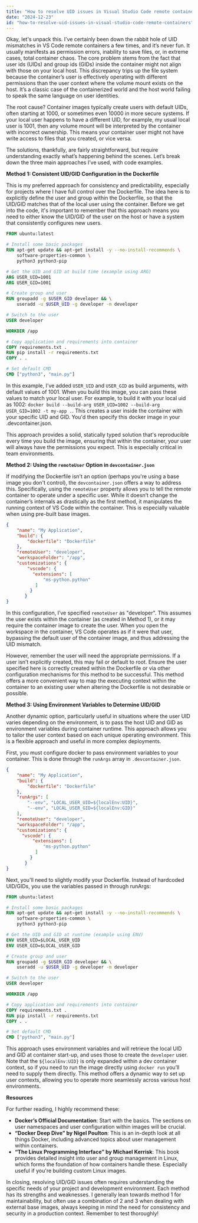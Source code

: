 ```yaml
---
title: "How to resolve UID issues in Visual Studio Code remote containers?"
date: "2024-12-23"
id: "how-to-resolve-uid-issues-in-visual-studio-code-remote-containers"
---
```


Okay, let's unpack this. I’ve certainly been down the rabbit hole of UID mismatches in VS Code remote containers a few times, and it’s never fun. It usually manifests as permission errors, inability to save files, or, in extreme cases, total container chaos. The core problem stems from the fact that user ids (UIDs) and group ids (GIDs) inside the container might not align with those on your local host. This discrepancy trips up the file system because the container’s user is effectively operating with different permissions than the user context where the volume mount exists on the host. It’s a classic case of the containerized world and the host world failing to speak the same language on user identities.

The root cause? Container images typically create users with default UIDs, often starting at 1000, or sometimes even 10000 in more secure systems. If your local user happens to have a different UID, for example, my usual local user is 1001, then any volume mount will be interpreted by the container with incorrect ownership. This means your container user might not have write access to files that you created, or vice versa.

The solutions, thankfully, are fairly straightforward, but require understanding exactly what’s happening behind the scenes. Let’s break down the three main approaches I’ve used, with code examples.

**Method 1: Consistent UID/GID Configuration in the Dockerfile**

This is my preferred approach for consistency and predictability, especially for projects where I have full control over the Dockerfile. The idea here is to explicitly define the user and group within the Dockerfile, so that the UID/GID matches that of the local user using the container. Before we get into the code, it's important to remember that this approach means you need to either know the UID/GID of the user on the host or have a system that consistently configures new users.

```dockerfile
FROM ubuntu:latest

# Install some basic packages
RUN apt-get update && apt-get install -y --no-install-recommends \
    software-properties-common \
    python3 python3-pip

# Get the UID and GID at build time (example using ARG)
ARG USER_UID=1001
ARG USER_GID=1001

# Create group and user
RUN groupadd -g $USER_GID developer && \
    useradd -u $USER_UID -g developer -m developer

# Switch to the user
USER developer

WORKDIR /app

# Copy application and requirements into container
COPY requirements.txt .
RUN pip install -r requirements.txt
COPY . .

# Set default CMD
CMD ["python3", "main.py"]

```

In this example, I've added `USER_UID` and `USER_GID` as build arguments, with default values of 1001. When you build this image, you can pass these values to match your local user. For example, to build it with your local uid as 1002: `docker build --build-arg USER_UID=1002 --build-arg USER_GID=1002 -t my-app .`. This creates a user inside the container with your specific UID and GID. You'd then specify this docker image in your .devcontainer.json.

This approach provides a solid, statically typed solution that's reproducible every time you build the image, ensuring that within the container, your user will always have the permissions you expect. This is especially critical in team environments.

**Method 2: Using the `remoteUser` Option in `devcontainer.json`**

If modifying the Dockerfile isn't an option (perhaps you're using a base image you don't control), the `devcontainer.json` offers a way to address this. Specifically, using the `remoteUser` property allows you to tell the remote container to operate under a specific user. While it doesn’t change the container’s internals as drastically as the first method, it manipulates the running context of VS Code within the container. This is especially valuable when using pre-built base images.

```json
{
    "name": "My Application",
    "build": {
        "dockerfile": "Dockerfile"
    },
    "remoteUser": "developer",
    "workspaceFolder": "/app",
    "customizations": {
        "vscode": {
          "extensions": [
              "ms-python.python"
           ]
         }
       }
}
```

In this configuration, I’ve specified `remoteUser` as "developer". This assumes the user exists within the container (as created in Method 1), or it may require the container image to create the user. When you open the workspace in the container, VS Code operates as if it were that user, bypassing the default user of the container image, and thus addressing the UID mismatch.

However, remember the user will need the appropriate permissions. If a user isn’t explicitly created, this may fail or default to root. Ensure the user specified here is correctly created within the Dockerfile or via other configuration mechanisms for this method to be successful. This method offers a more convenient way to map the executing context within the container to an existing user when altering the Dockerfile is not desirable or possible.

**Method 3: Using Environment Variables to Determine UID/GID**

Another dynamic option, particularly useful in situations where the user UID varies depending on the environment, is to pass the host UID and GID as environment variables during container runtime. This approach allows you to tailor the user context based on each unique operating environment. This is a flexible approach and useful in more complex deployments.

First, you must configure docker to pass environment variables to your container. This is done through the `runArgs` array in `.devcontainer.json`.

```json
{
    "name": "My Application",
    "build": {
        "dockerfile": "Dockerfile"
    },
    "runArgs": [
        "--env", "LOCAL_USER_UID=${localEnv:UID}",
        "--env", "LOCAL_USER_GID=${localEnv:GID}"
    ],
    "remoteUser": "developer",
    "workspaceFolder": "/app",
    "customizations": {
      "vscode": {
          "extensions": [
              "ms-python.python"
           ]
         }
       }
}
```

Next, you'll need to slightly modify your Dockerfile. Instead of hardcoded UID/GIDs, you use the variables passed in through runArgs:

```dockerfile
FROM ubuntu:latest

# Install some basic packages
RUN apt-get update && apt-get install -y --no-install-recommends \
    software-properties-common \
    python3 python3-pip

# Get the UID and GID at runtime (example using ENV)
ENV USER_UID=$LOCAL_USER_UID
ENV USER_GID=$LOCAL_USER_GID

# Create group and user
RUN groupadd -g $USER_GID developer && \
    useradd -u $USER_UID -g developer -m developer

# Switch to the user
USER developer

WORKDIR /app

# Copy application and requirements into container
COPY requirements.txt .
RUN pip install -r requirements.txt
COPY . .

# Set default CMD
CMD ["python3", "main.py"]
```

This approach uses environment variables and will retrieve the local UID and GID at container start-up, and uses those to create the `developer` user. Note that the `${localEnv:UID}` is only expanded within a dev container context, so if you need to run the image directly using `docker run` you’ll need to supply them directly. This method offers a dynamic way to set up user contexts, allowing you to operate more seamlessly across various host environments.

**Resources**

For further reading, I highly recommend these:

*   **Docker’s Official Documentation**: Start with the basics. The sections on user namespaces and user configuration within images will be crucial.
*   **“Docker Deep Dive” by Nigel Poulton**: This is an in-depth look at all things Docker, including advanced topics about user management within containers.
*   **“The Linux Programming Interface” by Michael Kerrisk**: This book provides detailed insight into user and group management in Linux, which forms the foundation of how containers handle these. Especially useful if you're building custom Linux images.

In closing, resolving UID/GID issues often requires understanding the specific needs of your project and development environment. Each method has its strengths and weaknesses. I generally lean towards method 1 for maintainability, but often use a combination of 2 and 3 when dealing with external base images, always keeping in mind the need for consistency and security in a production context. Remember to test thoroughly!
